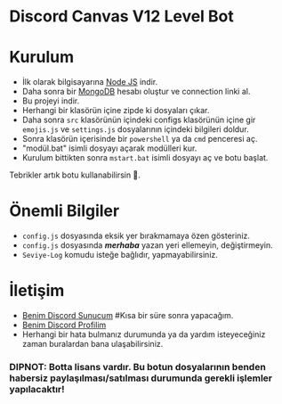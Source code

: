 # Discord Canvas V12 Level Bot

# Kurulum
* İlk olarak bilgisayarına [Node JS](https://nodejs.org/en/) indir.
* Daha sonra bir [MongoDB](http://mongodb.com) hesabı oluştur ve connection linki al.
* Bu projeyi indir.
* Herhangi bir klasörün içine zipde ki dosyaları çıkar.
* Daha sonra `src` klasörünün içindeki configs klasörünün içine gir `emojis.js` ve `settings.js` dosyalarının içindeki bilgileri doldur.
* Sonra klasörün içerisinde bir `powershell` ya da `cmd` penceresi aç.
* "modül.bat" isimli dosyayı açarak modülleri kur.
* Kurulum bittikten sonra ```mstart.bat``` isimli dosyayı aç ve botu başlat.

Tebrikler artık botu kullanabilirsin 🎉.

# Önemli Bilgiler
* `config.js` dosyasında eksik yer bırakmamaya özen gösteriniz.
* `config.js` dosyasında ***merhaba*** yazan yeri ellemeyin, değiştirmeyin. 
* `Seviye-Log` komudu isteğe bağlıdır, yapmayabilirsiniz.

# İletişim
* [Benim Discord Sunucum](https://discord.gg/) #Kısa bir süre sonra yapacağım.
* [Benim Discord Profilim](https://discord.com/users/837728728611160084)
* Herhangi bir hata bulmanız durumunda ya da yardım isteyeceğiniz zaman buralardan bana ulaşabilirsiniz.

### DIPNOT: Botta lisans vardır. Bu botun dosyalarının benden habersiz paylaşılması/satılması durumunda gerekli işlemler yapılacaktır!
